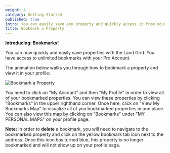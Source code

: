 ```yaml
---
weight: 4
category: Getting Started
published: true
intro: You can easily save any property and quickly access it from your profile page
title: Bookmark a Property
---
```

**Introducing: Bookmarks!**

You can now quickly and easily save properties with the Land Grid. You have access to unlimited bookmarks with your Pro Account.

The animation below walks you through how to bookmark a property and view it in your profile:

![Bookmark a Property]({{site.baseurl}}/img/ojhCIm9A33.gif)

You need to click on "My Account" and then "My Profile" in order to view all of your bookmarked properties. You can view these properties by clicking "Bookmarks" in the upper righthand corner. Once here, click on "View My Bookmarks Map" to visualize all of you bookmarked properties in one place. You can also view this map by clicking on "Bookmarks" under "MY PERSONAL MAPS" on your profile page.

**Note:** In order to **delete** a bookmark, you will need to navigate to the bookmarked property and click on the yellow bookmark tab icon next to the address. Once this icon has turned blue, this property is no longer bookmarked and will not show up on your profile page.
